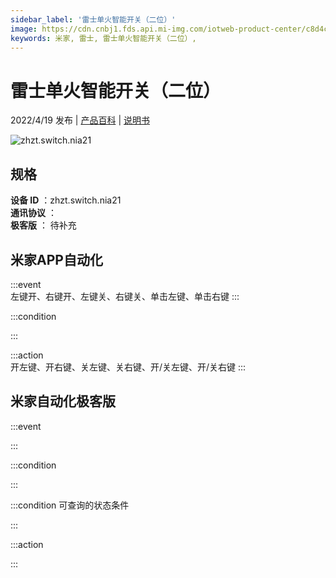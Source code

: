 ```yaml
---
sidebar_label: '雷士单火智能开关（二位）'
image: https://cdn.cnbj1.fds.api.mi-img.com/iotweb-product-center/c8d4cb85ae61a9487c3e5aa2701c3a80_1647399596558.png?GalaxyAccessKeyId=AKVGLQWBOVIRQ3XLEW&Expires=9223372036854775807&Signature=Iym+f4mOu9qkpdKpK0Y4Hnm2828=
keywords: 米家, 雷士, 雷士单火智能开关（二位）, 
---
```

# 雷士单火智能开关（二位）

2022/4/19 发布 | [产品百科](https://home.mi.com/webapp/content/baike/product/index.html?model=zhzt.switch.nia21/) | [说明书](https://home.mi.com/views/introduction.html?model=zhzt.switch.nia21&region=cn)

![zhzt.switch.nia21](https://cdn.cnbj1.fds.api.mi-img.com/iotweb-product-center/c8d4cb85ae61a9487c3e5aa2701c3a80_1647399596558.png?GalaxyAccessKeyId=AKVGLQWBOVIRQ3XLEW&Expires=9223372036854775807&Signature=Iym+f4mOu9qkpdKpK0Y4Hnm2828=)

## 规格  
> 
**设备 ID** ：zhzt.switch.nia21  
**通讯协议** ：  
**极客版**  ： 待补充 


## 米家APP自动化  

:::event  
左键开、右键开、左键关、右键关、单击左键、单击右键
:::

:::condition  

:::

:::action   
开左键、开右键、关左键、关右键、开/关左键、开/关右键
:::

## 米家自动化极客版  

:::event  

:::

:::condition  

:::

:::condition 可查询的状态条件  

:::

:::action  

:::

        
